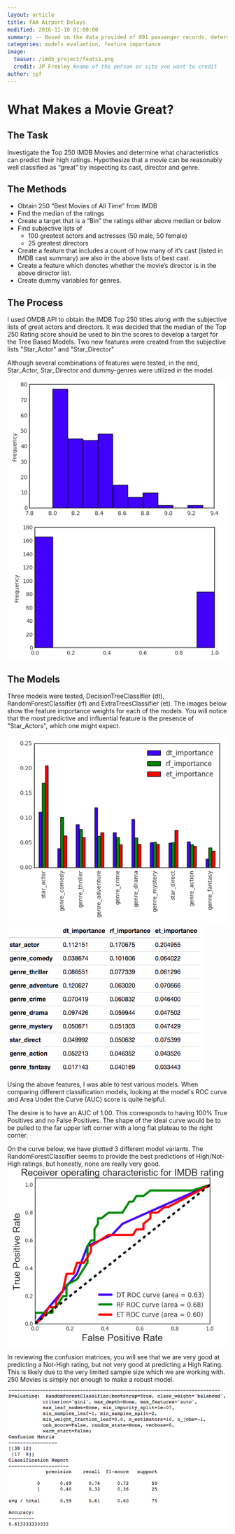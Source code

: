 ```yaml
---
layout: article
title: FAA Airport Delays
modified: 2016-11-10 01:00:00
summary: -- Based on the data provided of 891 passenger records, determine what factors (age, sex, class, etc.) may be influential in a model to determine passenger survival of the titanic disaster. --
categories: models evaluation, feature importance
image:
  teaser: /imdb_project/feats1.png
  credit: JP Freeley #name of the person or site you want to credit
author: jpf
---
```


# What Makes a Movie Great?

## The Task
Investigate the Top 250 IMDB Movies and determine what characteristics can predict their high ratings. Hypothesize that a movie can be reasonably well classified as “great” by inspecting its cast, director and genre.

## The Methods
- Obtain 250 “Best Movies of All Time” from IMDB
- Find the median of the ratings
- Create a target that is a “Bin” the ratings either above median or below
- Find subjective lists of
    - 100 greatest actors and actresses (50 male, 50 female)
    - 25 greatest directors
- Create a feature that includes a count of how many of it’s cast (listed in IMDB cast summary) are also in the above lists of best cast.
- Create a feature which denotes whether the movie’s director is in the above director list.
- Create dummy variables for genres.

## The Process
I used OMDB API to obtain the IMDB Top 250 titles along with the subjective lists of great actors and directors. It was decided that the median of the Top 250 Rating score should be used to bin the scores to develop a target for the Tree Based Models. Two new features were created from the subjective lists "Star_Actor" and "Star_Director"

Although several combinations of features were tested, in the end, Star_Actor, Star_Director and dummy-genres were utilized in the model.

![](/images/imdb_project/imdb_ratings.png)
![](/images/imdb_project/bin_target.png)

## The Models

Three models were tested, DecisionTreeClassifier (dt), RandomForestClassifier (rf) and ExtraTreesClassifier (et). The images below show the feature importance weights for each of the models. You will notice that the most predictive and influential feature is the presence of "Star_Actors", which one might expect.

![](/images/imdb_project/feats1.png)
![](/images/imdb_project/feats2.png)

Using the above features, I was able to test various models. When comparing different classification models, looking at the model's ROC curve and Area Under the Curve (AUC) score is quite helpful.

The desire is to have an AUC of 1.00. This corresponds to having 100% True Positives and no False Positives. The shape of the ideal curve would be to be pulled to the far upper left corner with a long flat plateau to the right corner.

On the curve below, we have plotted 3 different model variants. The RandomForestClassifier seems to provide the best predictions of High/Not-High ratings, but honestly, none are really very good.
![](/images/imdb_project/roc_curve.png)

In reviewing the confusion matrices, you will see that we are very good at predicting a Not-High rating, but not very good at predicting a High Rating. This is likely due to the very limited sample size which we are working with. 250 Movies is simply not enough to make a robust model.

![](/images/imdb_project/confuse.png)
